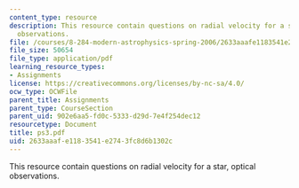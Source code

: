 ```yaml
---
content_type: resource
description: This resource contain questions on radial velocity for a star, optical
  observations.
file: /courses/8-284-modern-astrophysics-spring-2006/2633aaafe1183541e2743fc8d6b1302c_ps3.pdf
file_size: 50654
file_type: application/pdf
learning_resource_types:
- Assignments
license: https://creativecommons.org/licenses/by-nc-sa/4.0/
ocw_type: OCWFile
parent_title: Assignments
parent_type: CourseSection
parent_uid: 902e6aa5-fd0c-5333-d29d-7e4f254dec12
resourcetype: Document
title: ps3.pdf
uid: 2633aaaf-e118-3541-e274-3fc8d6b1302c
---
```

This resource contain questions on radial velocity for a star, optical observations.